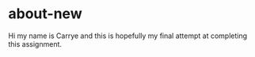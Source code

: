 # about-new
Hi my name is Carrye and this is hopefully my final attempt at completing this assignment.
